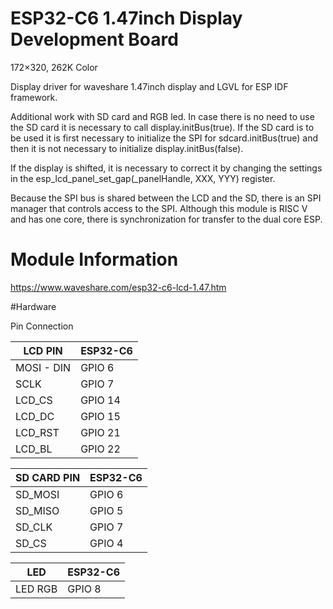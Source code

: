 # ESP32-C6 1.47inch Display Development Board 

172×320, 262K Color

Display driver for waveshare 1.47inch display and LGVL for ESP IDF framework. 

Additional work with SD card and RGB led. In case there is no need to use the SD card it is necessary to call display.initBus(true). If the SD card is to be used it is first necessary to initialize the SPI for sdcard.initBus(true) and then it is not necessary to initialize display.initBus(false).   

If the display is shifted, it is necessary to correct it by changing the settings in the esp_lcd_panel_set_gap(_panelHandle, XXX, YYY) register. 

Because the SPI bus is shared between the LCD and the SD, there is an SPI manager that controls access to the SPI. Although this module is RISC V and has one core, there is synchronization for transfer to the dual core ESP.

# Module Information

 https://www.waveshare.com/esp32-c6-lcd-1.47.htm

#Hardware

Pin Connection


| LCD PIN    | ESP32-C6   |
|------------|------------|
| MOSI - DIN | GPIO 6     |
| SCLK       | GPIO 7     |
| LCD_CS     | GPIO 14    |
| LCD_DC     | GPIO 15    |
| LCD_RST    | GPIO 21    |
| LCD_BL     | GPIO 22    |



| SD CARD PIN| ESP32-C6   |
|------------|------------|
| SD_MOSI    | GPIO 6     |
| SD_MISO    | GPIO 5     |
| SD_CLK     | GPIO 7     |
| SD_CS      | GPIO 4     |



| LED        | ESP32-C6   |
|------------|------------|
| LED RGB    |  GPIO 8    |
